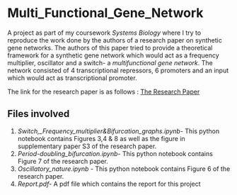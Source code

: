 # Multi_Functional_Gene_Network
A project as part of my coursework *Systems Biology* where I try to reproduce the work done by the authors of a research paper on synthetic gene networks. The authors of this paper tried to provide a theoretical framework for a synthetic gene network which would act as a frequency multiplier, oscillator and a switch- a *multifunctional gene network*. 
The network consisted of 4 transcriptional repressors, 6 promoters and an input which would act as transcriptional promoter.

The link for the research paper is as follows : [The Research Paper](https://journals.plos.org/plosone/article?id=10.1371/journal.pone.0016140)
## Files involved
1. *Switch,_Frequency_multiplier&Bifurcation_graphs.ipynb-* This python notebook contains Figures 3,4 & 8 as well as the figure in supplementary paper S3 of the research paper. 
2. *Period-doubling_bifurcation.ipynb-* This python notebook contains Figure 7 of the research paper.
3. *Oscillatory_nature.ipynb* - This python notebook contains Figure 6 of the research paper.
4. *Report.pdf-* A pdf file which contains the report for this project
